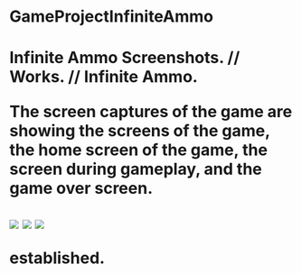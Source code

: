 # GameProjectInfiniteAmmo
<h1> Infinite Ammo <h/1>
<head> Screenshots.  //   Works.  //   Infinite Ammo. </head>
<p> The screen captures of the game are showing the screens of the game, the home screen of the game, the screen during gameplay, and the game over screen. </p>
<img src="https://github.com/apark6931/GameProject_InfiniteAmmo/blob/master/Screenshot_MainScreen.png">
<img src="https://github.com/apark6931/GameProject_InfiniteAmmo/blob/master/Screenshot_Active1.png">
<img src="https://github.com/apark6931/GameProject_InfiniteAmmo/blob/master/Screenshot%20PC_1.png">

established.
